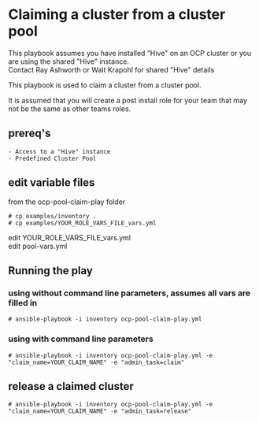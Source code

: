 # Claiming a cluster from a cluster pool
This playbook assumes you have installed "Hive" on an OCP cluster or you are using the shared "Hive" instance.  
Contact Ray Ashworth or Walt Krapohl for shared "Hive" details

This playbook is used to claim a cluster from a cluster pool.

It is assumed that you will create a post install role for your team that may not be the same as other teams roles.

## prereq's

```
- Access to a "Hive" instance 
- Predefined Cluster Pool
```

## edit variable files

from the ocp-pool-claim-play folder
```
# cp examples/inventory .
# cp examples/YOUR_ROLE_VARS_FILE_vars.yml
```

edit YOUR_ROLE_VARS_FILE_vars.yml  
edit pool-vars.yml

## Running the play

### using without command line parameters, assumes all vars are filled in

```
# ansible-playbook -i inventory ocp-pool-claim-play.yml
```

### using with command line parameters

```
# ansible-playbook -i inventory ocp-pool-claim-play.yml -e "claim_name=YOUR_CLAIM_NAME" -e "admin_task=claim"
```

## release a claimed cluster

```
# ansible-playbook -i inventory ocp-pool-claim-play.yml -e "claim_name=YOUR_CLAIM_NAME" -e "admin_task=release"
```